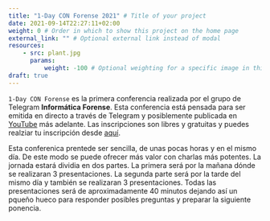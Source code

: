 ```yaml
---
title: "1-Day CON Forense 2021" # Title of your project
date: 2021-09-14T22:27:11+02:00
weight: 0 # Order in which to show this project on the home page
external_link: "" # Optional external link instead of modal
resources:
    - src: plant.jpg
      params:
          weight: -100 # Optional weighting for a specific image in this project folder
draft: true
---
```


`1-Day CON Forense` es la primera conferencia realizada por el grupo de Telegram **Informática Forense**. Esta conferencia está pensada para ser emitida en directo a través de Telegram y posiblemente publicada en [YouTube](https://www.youtube.com/) más adelante. Las inscripciones son libres y gratuitas y puedes realziar tu inscripción desde [aquí](/blog/posts/2021-registro/).

Esta conferenica prentede ser sencilla, de unas pocas horas y en el mismo día. De este modo se puede ofrecer más valor con charlas más potentes. La jornada estará dividia en dos partes. La primera será por la mañana dónde se realizaran 3 presentaciones. La segunda parte será por la tarde del mismo día y también se realizaran 3 presentaciones. Todas las presentaciones será de aproximadamente 40 minutos dejando así un pqueño hueco para responder posibles preguntas y preparar la siguiente ponencia.

